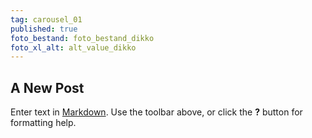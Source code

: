 ```yaml
---
tag: carousel_01
published: true
foto_bestand: foto_bestand_dikko
foto_xl_alt: alt_value_dikko
---
```

## A New Post

Enter text in [Markdown](http://daringfireball.net/projects/markdown/). Use the toolbar above, or click the **?** button for formatting help.
